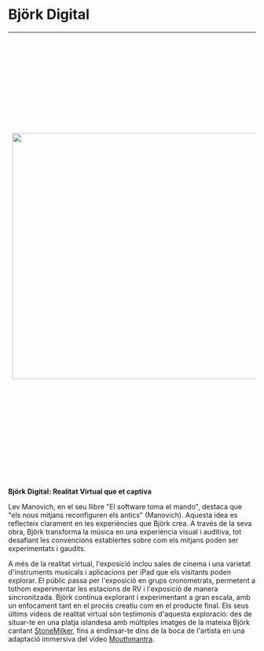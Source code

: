 # Björk Digital

| <img src="https://upload.wikimedia.org/wikipedia/en/c/c8/Bjork_Digital_poster.jpg" width="500"/> | La premissa de "Björk Digital" és relativament senzilla en el seu concepte: barrejar la música de Björk amb vídeos 360 i experiències de realitat virtual. El que diferencia aquesta experiència del que un podria experimentar a casa és l'atenció als detalls. Sistemes de so complexos de fins a 50 altaveus que van ser calibrats individualment per envoltar els assistents en una marea sonora. A més, l'exposició es gaudeix en petits grups d'assistents que són portats a les sales de realitat virtual, amb l'objectiu de no saturar els ambients. |
|:---:|:---|

**Björk Digital: Realitat Virtual que et captiva**

Lev Manovich, en el seu llibre "El software toma el mando", destaca que "els nous mitjans reconfiguren els antics" (Manovich). Aquesta idea es reflecteix clarament en les experiències que Björk crea. A través de la seva obra, Björk transforma la música en una experiència visual i auditiva, tot desafiant les convencions establertes sobre com els mitjans poden ser experimentats i gaudits.

A més de la realitat virtual, l'exposició inclou sales de cinema i una varietat d'instruments musicals i aplicacions per iPad que els visitants poden explorar. El públic passa per l'exposició en grups cronometrats, permetent a tothom experimentar les estacions de RV i l'exposició de manera sincronitzada. Björk continua explorant i experimentant a gran escala, amb un enfocament tant en el procés creatiu com en el producte final. Els seus últims vídeos de realitat virtual són testimonis d'aquesta exploració: des de situar-te en una platja islandesa amb múltiples imatges de la mateixa Björk cantant [StoneMilker](http://www.youtube.com/watch?v=gQEyezu7G20), fins a endinsar-te dins de la boca de l'artista en una adaptació immersiva del vídeo [Mouthmantra](https://youtu.be/iIhLCXmrCm8?si=bKbA4x3DCfDxKiSy).
